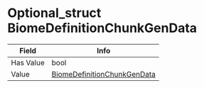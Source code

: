 # Optional_struct BiomeDefinitionChunkGenData

<table><thead><tr><th>Field</th><th>Info</th></tr></thead><tbody>
<tr><td>Has Value</td><td>bool</td></tr>
<tr><td>Value</td><td><a href="../types/BiomeDefinitionChunkGenData.md">BiomeDefinitionChunkGenData</a></td></tr>
</tbody></table>